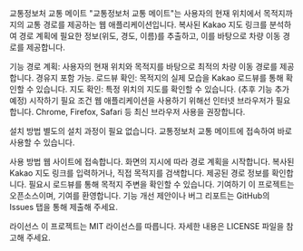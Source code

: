 교통정보처 교통 메이트
"교통정보처 교통 메이트"는 사용자의 현재 위치에서 목적지까지의 교통 경로를 제공하는 웹 애플리케이션입니다. 복사된 Kakao 지도 링크를 분석하여 경로 계획에 필요한 정보(위도, 경도, 이름)를 추출하고, 이를 바탕으로 차량 이동 경로를 제공합니다.

기능
경로 계획: 사용자의 현재 위치와 목적지를 바탕으로 최적의 차량 이동 경로를 제공합니다. 경유지 포함 가능.
로드뷰 확인: 목적지의 실제 모습을 Kakao 로드뷰를 통해 확인할 수 있습니다.
지도 확인: 특정 위치의 지도를 확인할 수 있습니다. (추후 기능 추가 예정)
시작하기
필요 조건
웹 애플리케이션을 사용하기 위해선 인터넷 브라우저가 필요합니다. Chrome, Firefox, Safari 등 최신 브라우저 사용을 권장합니다.

설치 방법
별도의 설치 과정이 필요 없습니다. 교통정보처 교통 메이트에 접속하여 바로 사용할 수 있습니다.

사용 방법
웹 사이트에 접속합니다.
화면의 지시에 따라 경로 계획을 시작합니다.
복사된 Kakao 지도 링크를 입력하거나,
직접 목적지를 검색합니다.
제공된 경로 정보를 확인합니다.
필요시 로드뷰를 통해 목적지 주변을 확인할 수 있습니다.
기여하기
이 프로젝트는 오픈소스이며, 기여를 환영합니다. 기능 개선 제안이나 버그 리포트는 GitHub의 Issues 탭을 통해 제출해 주세요.

라이선스
이 프로젝트는 MIT 라이선스를 따릅니다. 자세한 내용은 LICENSE 파일을 참고해 주세요.